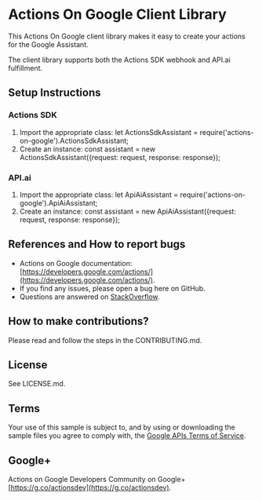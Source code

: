 # Actions On Google Client Library

This Actions On Google client library makes it easy to create your actions for the Google Assistant.

The client library supports both the Actions SDK webhook and API.ai fulfillment.

## Setup Instructions

### Actions SDK
 1. Import the appropriate class: let ActionsSdkAssistant = require('actions-on-google').ActionsSdkAssistant;
 1. Create an instance: const assistant = new ActionsSdkAssistant({request: request, response: response});

### API.ai
 1. Import the appropriate class: let ApiAiAssistant = require('actions-on-google').ApiAiAssistant;
 1. Create an instance: const assistant = new ApiAiAssistant({request: request, response: response});

## References and How to report bugs
* Actions on Google documentation: [https://developers.google.com/actions/](https://developers.google.com/actions/).
* If you find any issues, please open a bug here on GitHub.
* Questions are answered on [StackOverflow](https://stackoverflow.com/questions/tagged/actions-on-google).

## How to make contributions?
Please read and follow the steps in the CONTRIBUTING.md.

## License
See LICENSE.md.

## Terms
Your use of this sample is subject to, and by using or downloading the sample files you agree to comply with, the [Google APIs Terms of Service](https://developers.google.com/terms/).

## Google+
Actions on Google Developers Community on Google+ [https://g.co/actionsdev](https://g.co/actionsdev).

